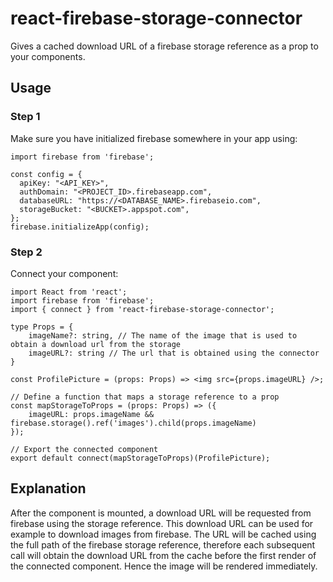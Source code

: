# react-firebase-storage-connector
Gives a cached download URL of a firebase storage reference as a prop to your components.

## Usage
### Step 1
Make sure you have initialized firebase somewhere in your app using:
```
import firebase from 'firebase';

const config = {
  apiKey: "<API_KEY>",
  authDomain: "<PROJECT_ID>.firebaseapp.com",
  databaseURL: "https://<DATABASE_NAME>.firebaseio.com",
  storageBucket: "<BUCKET>.appspot.com",
};
firebase.initializeApp(config);
```
### Step 2
Connect your component:
```
import React from 'react';
import firebase from 'firebase';
import { connect } from 'react-firebase-storage-connector';

type Props = {
    imageName?: string, // The name of the image that is used to obtain a download url from the storage
    imageURL?: string // The url that is obtained using the connector
}

const ProfilePicture = (props: Props) => <img src={props.imageURL} />;

// Define a function that maps a storage reference to a prop
const mapStorageToProps = (props: Props) => ({
    imageURL: props.imageName && firebase.storage().ref('images').child(props.imageName)
});

// Export the connected component
export default connect(mapStorageToProps)(ProfilePicture);
```
## Explanation
After the component is mounted, a download URL will be requested from firebase using the storage reference.
This download URL can be used for example to download images from firebase.
The URL will be cached using the full path of the firebase storage reference,
therefore each subsequent call will obtain the download URL from the cache before the first render of the connected component.
Hence the image will be rendered immediately.
